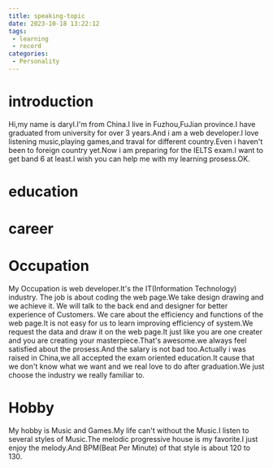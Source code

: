 ```yaml
---
title: speaking-topic
date: 2023-10-18 13:22:12
tags:
 - learning
 - record
categories:
 - Personality
---
```

# introduction
Hi,my name is daryl.I'm from China.I live in Fuzhou,FuJian province.I have graduated from university for over 3 years.And i am a web developer.l love listening music,playing games,and traval for different country.Even i haven't been to foreign country yet.Now i am preparing for the IELTS exam.I want to get band 6 at least.I wish you can help me with my learning prosess.OK.
# education

# career

# Occupation
My Occupation is web developer.It's the IT(Information Technology) industry.
The job is about coding the web page.We take design drawing and we achieve it.
We will talk to the back end and designer for better experience of Customers.
We care about the efficiency and functions of the web page.It is not easy for us to learn improving efficiency of system.We request the data and draw it on the web page.It just like you are one creater and you are creating your masterpiece.That's awesome.we always feel satisfied about the prosess.And the salary is not bad too.Actually i was raised in China,we all accepted the exam oriented education.It cause that we don't know what we want and we real love to do after graduation.We just choose the industry we really familiar to.

# Hobby
My hobby is Music and Games.My life can't without the Music.I listen to several styles of Music.The melodic progressive house is my favorite.I just enjoy the melody.And BPM(Beat Per Minute) of that style is about 120 to 130.
